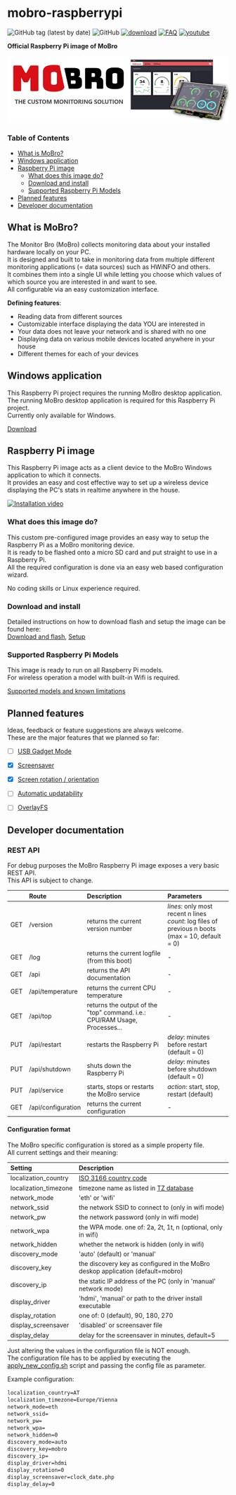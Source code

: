 # mobro-raspberrypi

![GitHub tag (latest by date)](https://img.shields.io/github/v/tag/ModBros/mobro-raspberrypi?label=version)
![GitHub](https://img.shields.io/github/license/ModBros/mobro-raspberrypi)
[![download](https://img.shields.io/badge/-download-brightgreen.svg)](https://www.mod-bros.com/en/projects/mobro)
[![FAQ](https://img.shields.io/badge/-FAQ-f30.svg)](https://www.mod-bros.com/en/faq/mobro)
[![youtube](https://img.shields.io/badge/-youtube-red.svg)](https://www.youtube.com/watch?v=iebBcQuBhYs)

**Official Raspberry Pi image of MoBro**
  
![MoBro logo + header](./images/readme_header.png)

### Table of Contents
   * [What is MoBro?](#what-is-mobro)
   * [Windows application](#windows-application)
   * [Raspberry Pi image](#raspberry-pi-image)
      * [What does this image do?](#what-does-this-image-do)
      * [Download and install](#download-and-install)
      * [Supported Raspberry Pi Models](#supported-raspberry-pi-models)
   * [Planned features](#planned-features)
   * [Developer documentation](#developer-documentation)

## What is MoBro?

The Monitor Bro (MoBro) collects monitoring data about your installed hardware locally on your PC.  
It is designed and built to take in monitoring data from multiple different monitoring applications 
(= data sources) such as HWiNFO and others.  
It combines them into a single UI while letting you choose which values of which source you are interested in and want to see.  
All configurable via an easy customization interface. 

__Defining features__:
* Reading data from different sources
* Customizable interface displaying the data YOU are interested in
* Your data does not leave your network and is shared with no one
* Displaying data on various mobile devices located anywhere in your house
* Different themes for each of your devices

## Windows application

This Raspberry Pi project requires the running MoBro desktop application.  
The running MoBro desktop application is required for this Raspberry Pi project.  
Currently only available for Windows.

[Download](https://www.mod-bros.com/en/projects/mobro)

## Raspberry Pi image

This Raspberry Pi image acts as a client device to the MoBro Windows application to which it connects.  
It provides an easy and cost effective way to set up a wireless device displaying the PC's stats in realtime anywhere in the house.

[![Installation video](http://img.youtube.com/vi/iebBcQuBhYs/0.jpg)](http://www.youtube.com/watch?v=iebBcQuBhYs)

### What does this image do?

This custom pre-configured image provides an easy way to setup the Raspberry Pi as a MoBro monitoring device.  
It is ready to be flashed onto a micro SD card and put straight to use in a Raspberry Pi.   
All the required configuration is done via an easy web based configuration wizard. 

No coding skills or Linux experience required. 

### Download and install

Detailed instructions on how to download flash and setup the image can be found here:  
[Download and flash](https://www.mod-bros.com/en/faq/mobro/raspberry/download), 
[Setup](https://www.mod-bros.com/en/faq/mobro/raspberry/setup)

### Supported Raspberry Pi Models

This image is ready to run on all Raspberry Pi models.  
For wireless operation a model with built-in Wifi is required.

[Supported models and known limitations](https://www.mod-bros.com/en/faq/mobro/raspberry/supported-hardware)

## Planned features

Ideas, feedback or feature suggestions are always welcome.  
These are the major features that we planned so far:

- [ ] [USB Gadget Mode](https://github.com/ModBros/mobro-raspberrypi/issues/1)
- [x] [Screensaver](https://github.com/ModBros/mobro-raspberrypi/issues/2)
- [x] [Screen rotation / orientation](https://github.com/ModBros/mobro-raspberrypi/issues/3)
- [ ] [Automatic updatability](https://github.com/ModBros/mobro-raspberrypi/issues/4)
- [ ] [OverlayFS](https://github.com/ModBros/mobro-raspberrypi/issues/5)


## Developer documentation

### REST API

For debug purposes the MoBro Raspberry Pi image exposes a very basic REST API.  
This API is subject to change.

|     | Route              | Description                                                                | Parameters |
| --- | :----------------- | :------------------------------------------------------------------------- | :--------- |
| GET | /version           | returns the current version number                                         | *lines*: only most recent n lines<br> *count*: log files of previous n boots (max = 10, default = 0) |
| GET | /log               | returns the current logfile (from this boot)                               | - |
| GET | /api               | returns the API documentation                                              | - |
| GET | /api/temperature   | returns the current CPU temperature                                        | - |
| GET | /api/top           | returns the output of the "top" command. i.e.: CPU/RAM Usage, Processes... | - |
| PUT | /api/restart       | restarts the Raspberry Pi                                                  | *delay*: minutes before restart (default = 0) |
| PUT | /api/shutdown      | shuts down the Raspberry Pi                                                | *delay*: minutes before shutdown (default = 0) |
| PUT | /api/service       | starts, stops or restarts the MoBro service                                | *action*: start, stop, restart (default) |
| GET | /api/configuration | returns the current configuration                                          | - |


#### Configuration format

The MoBro specific configuration is stored as a simple property file.  
All current settings and their meaning:

| Setting               | Description |
| :-------------------- | :---------- |
| localization_country  | [ISO 3166 country code](https://en.wikipedia.org/wiki/List_of_ISO_3166_country_codes) |
| localization_timezone | timezone name as listed in [TZ database](https://en.wikipedia.org/wiki/List_of_tz_database_time_zones) |
| network_mode          | 'eth' or 'wifi' |  |
| network_ssid          | the network SSID to connect to (only in wifi mode) |
| network_pw            | the network password (only in wifi mode) |
| network_wpa           | the WPA mode. one of: 2a, 2t, 1t, n (optional, only in wifi) |
| network_hidden        | whether the network is hidden (only in wifi) |
| discovery_mode        | 'auto' (default) or 'manual'|
| discovery_key         | the discovery key as configured in the MoBro deskop application (default=mobro) |
| discovery_ip          | the static IP address of the PC (only in 'manual' network mode) |
| display_driver        | 'hdmi', 'manual' or path to the driver install executable |
| display_rotation      | one of: 0 (default), 90, 180, 270 |
| display_screensaver   | 'disabled' or screensaver file |
| display_delay         | delay for the screensaver in minutes, default=5 |

Just altering the values in the configuration file is NOT enough.  
The configuration file has to be applied by executing the [apply_new_config.sh](./scripts/apply_new_config.sh) script and passing the config file as parameter.

Example configuration:
```
localization_country=AT
localization_timezone=Europe/Vienna
network_mode=eth
network_ssid=
network_pw=
network_wpa=
network_hidden=0
discovery_mode=auto
discovery_key=mobro
discovery_ip=
display_driver=hdmi
display_rotation=0
display_screensaver=clock_date.php
display_delay=0
```